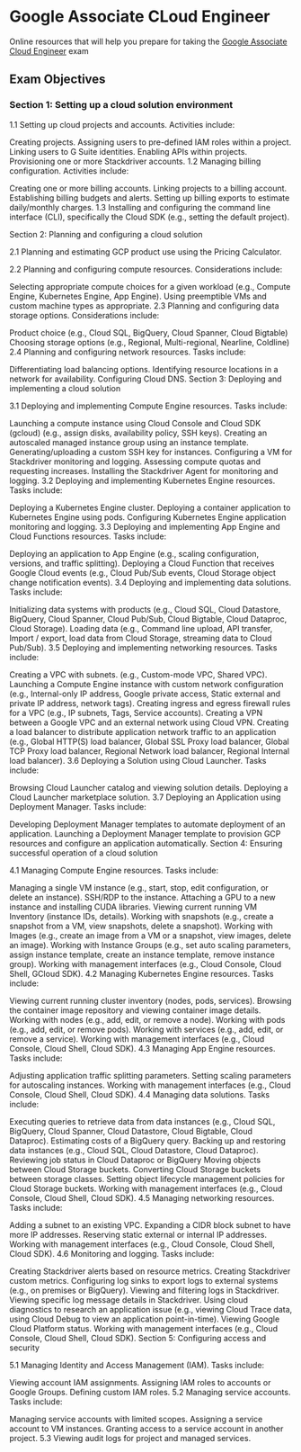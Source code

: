 # Google Associate CLoud Engineer

Online resources that will help you prepare for taking the [Google Associate Cloud Engineer](https://cloud.google.com/certification/guides/cloud-engineer/) exam

## Exam Objectives

### Section 1: Setting up a cloud solution environment

1.1 Setting up cloud projects and accounts. Activities include:

Creating projects.
Assigning users to pre-defined IAM roles within a project.
Linking users to G Suite identities.
Enabling APIs within projects.
Provisioning one or more Stackdriver accounts.
1.2 Managing billing configuration. Activities include:

Creating one or more billing accounts.
Linking projects to a billing account.
Establishing billing budgets and alerts.
Setting up billing exports to estimate daily/monthly charges.
1.3 Installing and configuring the command line interface (CLI), specifically the Cloud SDK (e.g., setting the default project).

Section 2: Planning and configuring a cloud solution

2.1 Planning and estimating GCP product use using the Pricing Calculator.

2.2 Planning and configuring compute resources. Considerations include:

Selecting appropriate compute choices for a given workload (e.g., Compute Engine, Kubernetes Engine, App Engine).
Using preemptible VMs and custom machine types as appropriate.
2.3 Planning and configuring data storage options. Considerations include:

Product choice (e.g., Cloud SQL, BigQuery, Cloud Spanner, Cloud Bigtable)
Choosing storage options (e.g., Regional, Multi-regional, Nearline, Coldline)
2.4 Planning and configuring network resources. Tasks include:

Differentiating load balancing options.
Identifying resource locations in a network for availability.
Configuring Cloud DNS.
Section 3: Deploying and implementing a cloud solution

3.1 Deploying and implementing Compute Engine resources. Tasks include:

Launching a compute instance using Cloud Console and Cloud SDK (gcloud) (e.g., assign disks, availability policy, SSH keys).
Creating an autoscaled managed instance group using an instance template.
Generating/uploading a custom SSH key for instances.
Configuring a VM for Stackdriver monitoring and logging.
Assessing compute quotas and requesting increases.
Installing the Stackdriver Agent for monitoring and logging.
3.2 Deploying and implementing Kubernetes Engine resources. Tasks include:

Deploying a Kubernetes Engine cluster.
Deploying a container application to Kubernetes Engine using pods.
Configuring Kubernetes Engine application monitoring and logging.
3.3 Deploying and implementing App Engine and Cloud Functions resources. Tasks include:

Deploying an application to App Engine (e.g., scaling configuration, versions, and traffic splitting).
Deploying a Cloud Function that receives Google Cloud events (e.g., Cloud Pub/Sub events, Cloud Storage object change notification events).
3.4 Deploying and implementing data solutions. Tasks include:

Initializing data systems with products (e.g., Cloud SQL, Cloud Datastore, BigQuery, Cloud Spanner, Cloud Pub/Sub, Cloud Bigtable, Cloud Dataproc, Cloud Storage).
Loading data (e.g., Command line upload, API transfer, Import / export, load data from Cloud Storage, streaming data to Cloud Pub/Sub).
3.5 Deploying and implementing networking resources. Tasks include:

Creating a VPC with subnets. (e.g., Custom-mode VPC, Shared VPC).
Launching a Compute Engine instance with custom network configuration (e.g., Internal-only IP address, Google private access, Static external and private IP address, network tags).
Creating ingress and egress firewall rules for a VPC (e.g., IP subnets, Tags, Service accounts).
Creating a VPN between a Google VPC and an external network using Cloud VPN.
Creating a load balancer to distribute application network traffic to an application (e.g., Global HTTP(S) load balancer, Global SSL Proxy load balancer, Global TCP Proxy load balancer, Regional Network load balancer, Regional Internal load balancer).
3.6 Deploying a Solution using Cloud Launcher. Tasks include:

Browsing Cloud Launcher catalog and viewing solution details.
Deploying a Cloud Launcher marketplace solution.
3.7 Deploying an Application using Deployment Manager. Tasks include:

Developing Deployment Manager templates to automate deployment of an application.
Launching a Deployment Manager template to provision GCP resources and configure an application automatically.
Section 4: Ensuring successful operation of a cloud solution

4.1 Managing Compute Engine resources. Tasks include:

Managing a single VM instance (e.g., start, stop, edit configuration, or delete an instance).
SSH/RDP to the instance.
Attaching a GPU to a new instance and installing CUDA libraries.
Viewing current running VM Inventory (instance IDs, details).
Working with snapshots (e.g., create a snapshot from a VM, view snapshots, delete a snapshot).
Working with Images (e.g., create an image from a VM or a snapshot, view images, delete an image).
Working with Instance Groups (e.g., set auto scaling parameters, assign instance template, create an instance template, remove instance group).
Working with management interfaces (e.g., Cloud Console, Cloud Shell, GCloud SDK).
4.2 Managing Kubernetes Engine resources. Tasks include:

Viewing current running cluster inventory (nodes, pods, services).
Browsing the container image repository and viewing container image details.
Working with nodes (e.g., add, edit, or remove a node).
Working with pods (e.g., add, edit, or remove pods).
Working with services (e.g., add, edit, or remove a service).
Working with management interfaces (e.g., Cloud Console, Cloud Shell, Cloud SDK).
4.3 Managing App Engine resources. Tasks include:

Adjusting application traffic splitting parameters.
Setting scaling parameters for autoscaling instances.
Working with management interfaces (e.g., Cloud Console, Cloud Shell, Cloud SDK).
4.4 Managing data solutions. Tasks include:

Executing queries to retrieve data from data instances (e.g., Cloud SQL, BigQuery, Cloud Spanner, Cloud Datastore, Cloud Bigtable, Cloud Dataproc).
Estimating costs of a BigQuery query.
Backing up and restoring data instances (e.g., Cloud SQL, Cloud Datastore, Cloud Dataproc).
Reviewing job status in Cloud Dataproc or BigQuery
Moving objects between Cloud Storage buckets.
Converting Cloud Storage buckets between storage classes.
Setting object lifecycle management policies for Cloud Storage buckets.
Working with management interfaces (e.g., Cloud Console, Cloud Shell, Cloud SDK).
4.5 Managing networking resources. Tasks include:

Adding a subnet to an existing VPC.
Expanding a CIDR block subnet to have more IP addresses.
Reserving static external or internal IP addresses.
Working with management interfaces (e.g., Cloud Console, Cloud Shell, Cloud SDK).
4.6 Monitoring and logging. Tasks include:

Creating Stackdriver alerts based on resource metrics.
Creating Stackdriver custom metrics.
Configuring log sinks to export logs to external systems (e.g., on premises or BigQuery).
Viewing and filtering logs in Stackdriver.
Viewing specific log message details in Stackdriver.
Using cloud diagnostics to research an application issue (e.g., viewing Cloud Trace data, using Cloud Debug to view an application point-in-time).
Viewing Google Cloud Platform status.
Working with management interfaces (e.g., Cloud Console, Cloud Shell, Cloud SDK).
Section 5: Configuring access and security

5.1 Managing Identity and Access Management (IAM). Tasks include:

Viewing account IAM assignments.
Assigning IAM roles to accounts or Google Groups.
Defining custom IAM roles.
5.2 Managing service accounts. Tasks include:

Managing service accounts with limited scopes.
Assigning a service account to VM instances.
Granting access to a service account in another project.
5.3 Viewing audit logs for project and managed services.
